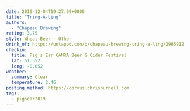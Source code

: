 ```yaml
---
date: 2019-12-04T19:27:09+0000
title: "Tring-A-Ling"
authors:
  - "Chapeau Brewing"
rating: 3.75
style: Wheat Beer - Other
drink_of: https://untappd.com/b/chapeau-brewing-tring-a-ling/2965912
checkin:
  title: Pig's Ear CAMRA Beer & Cider Festival
  lat: 51.552
  long: -0.052
weather:
  summary: Clear
  temperature: 2.46
posting_method: https://corvus.chrisburnell.com
tags:
  - pigsear2019
---
```

